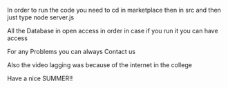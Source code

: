 In order to run the code you need to cd in marketplace then in src and then just type node server.js

All the Database in open access in order in case if you run it you can have access

For any Problems you can always Contact us

Also the video lagging was because of the internet in the college

Have a nice SUMMER!! 
